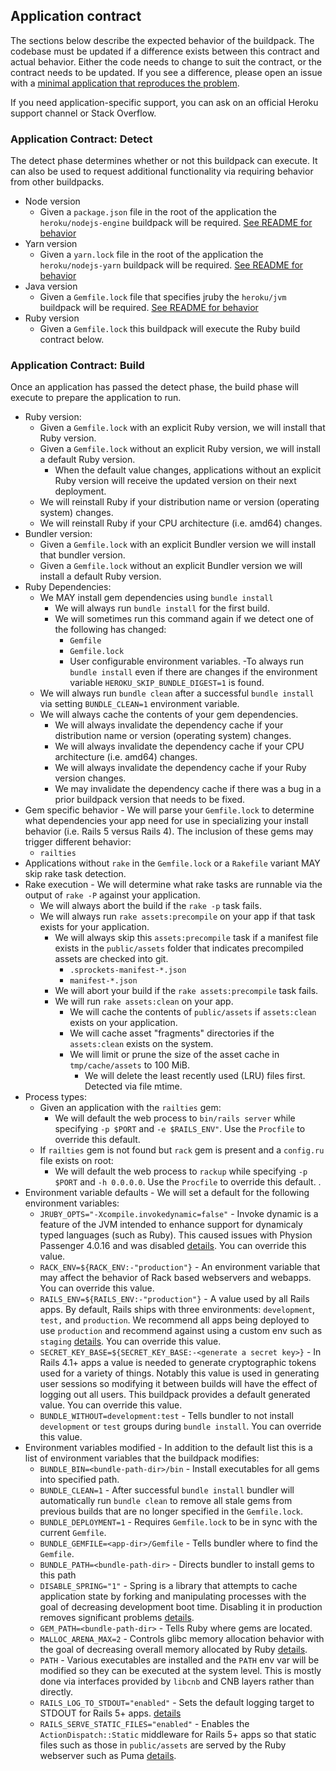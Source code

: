 ## Application contract

The sections below describe the expected behavior of the buildpack. The codebase must be updated if a difference exists between this contract and actual behavior. Either the code needs to change to suit the contract, or the contract needs to be updated. If you see a difference, please open an issue with a [minimal application that reproduces the problem](https://www.codetriage.com/example_app).

If you need application-specific support, you can ask on an official Heroku support channel or Stack Overflow.

### Application Contract: Detect

The detect phase determines whether or not this buildpack can execute. It can also be used to request additional functionality via requiring behavior from other buildpacks.

- Node version
  - Given a `package.json` file in the root of the application the `heroku/nodejs-engine` buildpack will be required. [See README for behavior](https://github.com/heroku/buildpacks-nodejs/tree/main/buildpacks/nodejs-engine)
- Yarn version
  - Given a `yarn.lock` file in the root of the application the `heroku/nodejs-yarn` buildpack will be required. [See README for behavior](https://github.com/heroku/buildpacks-nodejs/tree/main/buildpacks/nodejs-yarn)
- Java version
  - Given a `Gemfile.lock` file that specifies jruby the `heroku/jvm` buildpack will be required. [See README for behavior](https://github.com/heroku/buildpacks-jvm/)
- Ruby version
  - Given a `Gemfile.lock` this buildpack will execute the Ruby build contract below.

### Application Contract: Build

Once an application has passed the detect phase, the build phase will execute to prepare the application to run.

- Ruby version:
  - Given a `Gemfile.lock` with an explicit Ruby version, we will install that Ruby version.
  - Given a `Gemfile.lock` without an explicit Ruby version, we will install a default Ruby version.
    - When the default value changes, applications without an explicit Ruby version will receive the updated version on their next deployment.
  - We will reinstall Ruby if your distribution name or version (operating system) changes.
  - We will reinstall Ruby if your CPU architecture (i.e. amd64) changes.
- Bundler version:
  - Given a `Gemfile.lock` with an explicit Bundler version we will install that bundler version.
  - Given a `Gemfile.lock` without an explicit Bundler version we will install a default Ruby version.
- Ruby Dependencies:
  - We MAY install gem dependencies using `bundle install`
    - We will always run `bundle install` for the first build.
    - We will sometimes run this command again if we detect one of the following has changed:
      - `Gemfile`
      - `Gemfile.lock`
      - User configurable environment variables.
    -To always run `bundle install` even if there are changes if the environment variable `HEROKU_SKIP_BUNDLE_DIGEST=1` is found.
  - We will always run `bundle clean` after a successful `bundle install` via setting `BUNDLE_CLEAN=1` environment variable.
  - We will always cache the contents of your gem dependencies.
      - We will always invalidate the dependency cache if your distribution name or version (operating system) changes.
      - We will always invalidate the dependency cache if your CPU architecture (i.e. amd64) changes.
      - We will always invalidate the dependency cache if your Ruby version changes.
      - We may invalidate the dependency cache if there was a bug in a prior buildpack version that needs to be fixed.
- Gem specific behavior - We will parse your `Gemfile.lock` to determine what dependencies your app need for use in specializing your install behavior (i.e. Rails 5 versus Rails 4). The inclusion of these gems may trigger different behavior:
  - `railties`
- Applications without `rake` in the `Gemfile.lock` or a `Rakefile` variant MAY skip rake task detection.
- Rake execution - We will determine what rake tasks are runnable via the output of `rake -P` against your application.
  - We will always abort the build if the `rake -p` task fails.
  - We will always run `rake assets:precompile` on your app if that task exists for your application.
    - We will always skip this `assets:precompile` task if a manifest file exists in the `public/assets` folder that indicates precompiled assets are checked into git.
      - `.sprockets-manifest-*.json`
      - `manifest-*.json`
    - We will abort your build if the `rake assets:precompile` task fails.
    - We will run `rake assets:clean` on your app.
      - We will cache the contents of `public/assets` if `assets:clean` exists on your application.
      - We will cache asset "fragments" directories if the `assets:clean` exists on the system.
      - We will limit or prune the size of the asset cache in `tmp/cache/assets` to 100 MiB.
        - We will delete the least recently used (LRU) files first. Detected via file mtime.
- Process types:
  - Given an application with the `railties` gem:
    - We will default the web process to `bin/rails server` while specifying `-p $PORT` and `-e $RAILS_ENV"`. Use the `Procfile` to override this default.
  - If `railties` gem is not found but `rack` gem is present and a `config.ru` file exists on root:
    - We will default the web process to `rackup` while specifying `-p $PORT` and `-h 0.0.0.0`. Use the `Procfile` to override this default. .
- Environment variable defaults - We will set a default for the following environment variables:
  - `JRUBY_OPTS="-Xcompile.invokedynamic=false"` - Invoke dynamic is a feature of the JVM intended to enhance support for dynamicaly typed languages (such as Ruby). This caused issues with Physion Passenger 4.0.16 and was disabled [details](https://github.com/heroku/heroku-buildpack-ruby/issues/145). You can override this value.
  - `RACK_ENV=${RACK_ENV:-"production"}` - An environment variable that may affect the behavior of Rack based webservers and webapps. You can override this value.
  - `RAILS_ENV=${RAILS_ENV:-"production"}` - A value used by all Rails apps. By default, Rails ships with three environments: `development`, `test,` and `production`. We recommend all apps being deployed to use `production` and recommend against using a custom env such as `staging` [details](https://devcenter.heroku.com/articles/deploying-to-a-custom-rails-environment). You can override this value.
  - `SECRET_KEY_BASE=${SECRET_KEY_BASE:-<generate a secret key>}` - In Rails 4.1+ apps a value is needed to generate cryptographic tokens used for a variety of things. Notably this value is used in generating user sessions so modifying it between builds will have the effect of logging out all users. This buildpack provides a default generated value. You can override this value.
  - `BUNDLE_WITHOUT=development:test` - Tells bundler to not install `development` or `test` groups during `bundle install`. You can override this value.
- Environment variables modified - In addition to the default list this is a list of environment variables that the buildpack modifies:
  - `BUNDLE_BIN=<bundle-path-dir>/bin` - Install executables for all gems into specified path.
  - `BUNDLE_CLEAN=1` - After successful `bundle install` bundler will automatically run `bundle clean` to remove all stale gems from previous builds that are no longer specified in the `Gemfile.lock`.
  - `BUNDLE_DEPLOYMENT=1` - Requires `Gemfile.lock` to be in sync with the current `Gemfile`.
  - `BUNDLE_GEMFILE=<app-dir>/Gemfile` - Tells bundler where to find the `Gemfile`.
  - `BUNDLE_PATH=<bundle-path-dir>` - Directs bundler to install gems to this path
  - `DISABLE_SPRING="1"` - Spring is a library that attempts to cache application state by forking and manipulating processes with the goal of decreasing development boot time. Disabling it in production removes significant problems [details](https://devcenter.heroku.com/changelog-items/1826).
  - `GEM_PATH=<bundle-path-dir>` - Tells Ruby where gems are located.
  - `MALLOC_ARENA_MAX=2` - Controls glibc memory allocation behavior with the goal of decreasing overall memory allocated by Ruby [details](https://devcenter.heroku.com/changelog-items/1683).
  - `PATH` - Various executables are installed and the `PATH` env var will be modified so they can be executed at the system level. This is mostly done via interfaces provided by `libcnb` and CNB layers rather than directly.
  - `RAILS_LOG_TO_STDOUT="enabled"` - Sets the default logging target to STDOUT for Rails 5+ apps. [details](https://blog.heroku.com/container_ready_rails_5)
  - `RAILS_SERVE_STATIC_FILES="enabled"` - Enables the `ActionDispatch::Static` middleware for Rails 5+ apps so that static files such as those in `public/assets` are served by the Ruby webserver such as Puma [details](https://blog.heroku.com/container_ready_rails_5).
